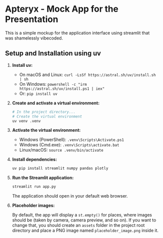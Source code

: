 # Apteryx - Mock App for the Presentation

This is a simple mockup for the application interface using streamlit that was shamelessly vibecoded.

## Setup and Installation using uv

1.  **Install uv:**
    *   On macOS and Linux: `curl -LsSf https://astral.sh/uv/install.sh | sh`
    *   On Windows: `powershell -c "irm https://astral.sh/uv/install.ps1 | iex"`
    *   Or: `pip install uv`

2.  **Create and activate a virtual environment:**
    ```bash
    # In the project directory...
    # Create the virtual environment
    uv venv .venv
    ```

3.  **Activate the virtual environment:**
    *   Windows (PowerShell): `.venv\Scripts\Activate.ps1`
    *   Windows (Cmd.exe): `.venv\Scripts\activate.bat`
    *   Linux/macOS: `source .venv/bin/activate`

4.  **Install dependencies:**
    ```bash
    uv pip install streamlit numpy pandas plotly
    ```

5.  **Run the Streamlit application:**
    ```bash
    streamlit run app.py
    ```

    The application should open in your default web browser.

6.  **Placeholder images:**

      By default, the app will display a `st.empty()` for places, where images should be (taken by camera, camera preview, and so on). If you want to change that, you should create an `assets` folder in the project root directory and place a PNG image named `placeholder_image.png` inside it.

